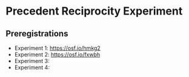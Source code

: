 # Precedent Reciprocity Experiment

## Preregistrations
- Experiment 1: https://osf.io/hmkg2
- Experiment 2: https://osf.io/fxwbh
- Experiment 3:
- Experiment 4:


